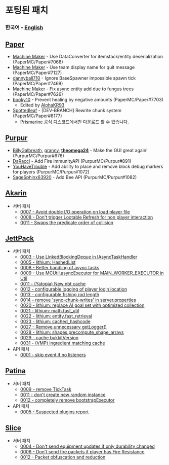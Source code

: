 # 포팅된 패치
### **한국어** - [English](ENG.md)

## [Paper](https://github.com/PaperMC/Paper)
- [Machine Maker](https://github.com/Machine-Maker) - Use DataConverter for itemstack/entity deserialization (PaperMC/Paper#7068)
- [Machine Maker](https://github.com/Machine-Maker) - Use team display name for quit message (PaperMC/Paper#7127)
- [dannyball710](https://github.com/dannyball710) - Ignore BaseSpawner impossible spawn tick (PaperMC/Paper#7469)
- [Machine Maker](https://github.com/Machine-Maker) - Fix async entity add due to fungus trees (PaperMC/Paper#7626)
- [booky10](https://github.com/booky10) - Prevent healing by negative amounts (PaperMC/Paper#7703)
   - Edited by [AlphaKR93](https://github.com/AlphaKR93)
- [Spottedleaf](https://github.com/Spottedleaf) - \[DEV-BRANCH\] Rewrite chunk system (PaperMC/Paper#8177)
   - [Prismarine 공식 디스코드](https://discord.gg/kkqMSEVVxN)에서만 다운로드 할 수 있습니다.

## [Purpur](https://github.com/PurpurMC/Purpur)
- [BillyGalbreath](https://github.com/BillyGalbreath), [granny](https://github.com/granny), **[theomega24](https://github.com/theomega24)** - Make the GUI great again! (PurpurMC/Purpur#676)
- [DaRacci](https://github.com/DaRacci) - Add Fire ImmunityAPI (PurpurMC/Purpur#891)
- [YouHaveTrouble](https://github.com/YouHaveTrouble) - Add ability to place and remove block debug markers for players (PurpurMC/Purpur#1072)
- [SageSphinx63920](https://github.com/SageSphinx63920) - Add Bee API (PurpurMC/Purpur#1082)

## [Akarin](https://github.com/Akarin-project/Akarin)
- 서버 패치
   - [0007 - Avoid double I/O operation on load player file](https://github.com/Akarin-project/Akarin/blob/ver/1.16.5/patches/server/0007-Avoid-double-I-O-operation-on-load-player-file.patch)
   - [0008 - Don't trigger Lootable Refresh for non player interaction](https://github.com/Akarin-project/Akarin/blob/ver/1.16.5/patches/server/0008-Don-t-trigger-Lootable-Refresh-for-non-player-intera.patch)
   - [0011 - Swaps the predicate order of collision](https://github.com/Akarin-project/Akarin/blob/ver/1.16.5/patches/server/0011-Swaps-the-predicate-order-of-collision.patch)

## [JettPack](https://gitlab.com/Titaniumtown/JettPack)
- 서버 패치
   - [0003 - Use LinkedBlockingDeque in IAsyncTaskHandler](https://gitlab.com/Titaniumtown/JettPack/-/blob/main/patches/server/0003-Use-LinkedBlockingDeque-in-IAsyncTaskHandler.patch)
   - [0005 - lithium: HashedList](https://gitlab.com/Titaniumtown/JettPack/-/blob/main/patches/server/0005-lithium-HashedList.patch)
   - [0008 - Better handling of async tasks](https://gitlab.com/Titaniumtown/JettPack/-/blob/main/patches/server/0008-Better-handling-of-async-tasks.patch)
   - [0009 - Use MCUtil.asyncExecutor for MAIN_WORKER_EXECUTOR in Util](https://gitlab.com/Titaniumtown/JettPack/-/blob/main/patches/server/0009-Use-MCUtil.asyncExecutor-for-MAIN_WORKER_EXECUTOR-in.patch)
   - [0011 - (Yatopia) New nbt cache](https://gitlab.com/Titaniumtown/JettPack/-/blob/main/patches/server/0011-Yatopia-New-nbt-cache.patch)
   - [0012 - configurable logging of player login location](https://gitlab.com/Titaniumtown/JettPack/-/blob/main/patches/server/0012-configurable-logging-of-player-login-location.patch)
   - [0013 - configurable fishing rod length](https://gitlab.com/Titaniumtown/JettPack/-/blob/main/patches/server/0013-configurable-fishing-rod-length.patch)
   - [0014 - remove 'sync-chunk-writes' in server.properties](https://gitlab.com/Titaniumtown/JettPack/-/blob/main/patches/server/0014-remove-sync-chunk-writes-in-server.properties.patch)
   - [0020 - lithium: replace AI goal set with optimized collection](https://gitlab.com/Titaniumtown/JettPack/-/blob/main/patches/server/0020-lithium-replace-AI-goal-set-with-optimized-collectio.patch)
   - [0021 - lithium: math.fast_util](https://gitlab.com/Titaniumtown/JettPack/-/blob/main/patches/server/0021-lithium-math.fast_util.patch)
   - [0022 - lithium: entity.fast_retrieval](https://gitlab.com/Titaniumtown/JettPack/-/blob/main/patches/server/0022-lithium-entity.fast_retrieval.patch)
   - [0023 - lithium: cached_hashcode](https://gitlab.com/Titaniumtown/JettPack/-/blob/main/patches/server/0023-lithium-cached_hashcode.patch)
   - [0027 - Remove unnecessary getLogger()](https://gitlab.com/Titaniumtown/JettPack/-/blob/main/patches/server/0027-Remove-unnecessary-getLogger.patch)
   - [0028 - lithium: shapes.precompute_shape_arrays](https://gitlab.com/Titaniumtown/JettPack/-/blob/main/patches/server/0028-lithium-shapes.precompute_shape_arrays.patch)
   - [0029 - cache bukkitVersion](https://gitlab.com/Titaniumtown/JettPack/-/blob/main/patches/server/0029-cache-bukkitVersion.patch)
   - [0031 - (VMP) ingredient matching cache](https://gitlab.com/Titaniumtown/JettPack/-/blob/main/patches/server/0031-VMP-ingredient-matching-cache.patch)
- API 패치
   - [0001 - skip event if no listeners](https://gitlab.com/Titaniumtown/JettPack/-/blob/main/patches/api/0001-skip-event-if-no-listeners.patch)

## [Patina](https://github.com/PatinaMC/Patina)
- 서버 패치
   - [0009 - remove TickTask](https://github.com/PatinaMC/Patina/blob/ver/1.19.2/patches/server/0008-remove-TickTask.patch)
   - [0011 - don't create new random instance](https://github.com/PatinaMC/Patina/blob/ver/1.19.2/patches/server/0010-don-t-create-new-random-instance.patch)
   - [0012 - completely remove bootstrapExecutor](https://github.com/PatinaMC/Patina/blob/ver/1.19.2/patches/server/0011-completely-remove-bootstrapExecutor.patch)
- API 패치
   - [0005 - Suspected plugins report](https://github.com/PatinaMC/Patina/blob/ver/1.19.2/patches/api/0005-Suspected-plugins-report.patch)

## [Slice](https://github.com/Cryptite/Slice)
- 서버 패치
   - [0004 - Don't send equipment updates if only durability changed](https://github.com/Cryptite/Slice/blob/master/patches/server/0004-Don-t-send-equipment-updates-if-only-durability-chan.patch)
   - [0006 - Don't send fire packets if player has Fire Resistance](https://github.com/Cryptite/Slice/blob/master/patches/server/0006-Don-t-send-fire-packets-if-player-has-Fire-Resistanc.patch)
   - [0012 - Packet obfuscation and reduction](https://github.com/Cryptite/Slice/blob/master/patches/server/0012-Packet-obfuscation-and-reduction.patch)

<!-- 
## [Mirai](https://github.com/etil2jz/Mirai)
## [EmpireCraft](https://github.com/starlis/EmpireCraft)
## [Origami](https://github.com/Minebench/Origami)
 -->